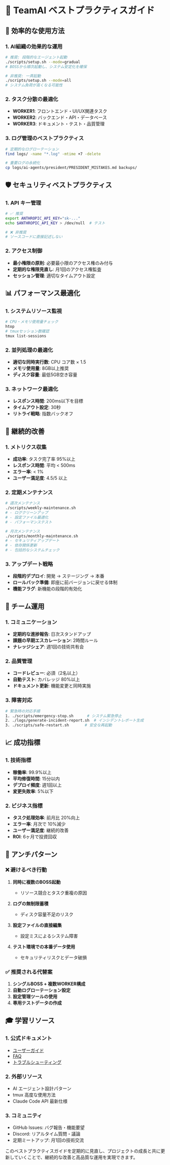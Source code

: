# 🎯 TeamAI ベストプラクティスガイド

## 🚀 効率的な使用方法

### 1. AI組織の効果的な運用
```bash
# 推奨: 段階的なエージェント起動
./scripts/setup.sh --mode=gradual
# BOSSから順次起動し、システム安定化を確保

# 非推奨: 一斉起動
./scripts/setup.sh --mode=all
# システム負荷が高くなる可能性
```

### 2. タスク分散の最適化
- **WORKER1**: フロントエンド・UI/UX関連タスク
- **WORKER2**: バックエンド・API・データベース
- **WORKER3**: ドキュメント・テスト・品質管理

### 3. ログ管理のベストプラクティス
```bash
# 定期的なログローテーション
find logs/ -name "*.log" -mtime +7 -delete

# 重要ログの永続化
cp logs/ai-agents/president/PRESIDENT_MISTAKES.md backups/
```

## 🛡️ セキュリティベストプラクティス

### 1. API キー管理
```bash
# ✅ 推奨
export ANTHROPIC_API_KEY="sk-..."
echo $ANTHROPIC_API_KEY > /dev/null  # テスト

# ❌ 非推奨
# ソースコードに直接記述しない
```

### 2. アクセス制御
- **最小権限の原則**: 必要最小限のアクセス権のみ付与
- **定期的な権限見直し**: 月1回のアクセス権監査
- **セッション管理**: 適切なタイムアウト設定

## 📊 パフォーマンス最適化

### 1. システムリソース監視
```bash
# CPU・メモリ使用量チェック
htop
# tmuxセッション数確認
tmux list-sessions
```

### 2. 並列処理の最適化
- **適切な同時実行数**: CPU コア数 × 1.5
- **メモリ使用量**: 8GB以上推奨
- **ディスク容量**: 最低5GB空き容量

### 3. ネットワーク最適化
- **レスポンス時間**: 200ms以下を目標
- **タイムアウト設定**: 30秒
- **リトライ戦略**: 指数バックオフ

## 🔄 継続的改善

### 1. メトリクス収集
- **成功率**: タスク完了率 95%以上
- **レスポンス時間**: 平均 < 500ms
- **エラー率**: < 1%
- **ユーザー満足度**: 4.5/5 以上

### 2. 定期メンテナンス
```bash
# 週次メンテナンス
./scripts/weekly-maintenance.sh
# - ログクリーンアップ
# - 設定ファイル最適化
# - パフォーマンステスト

# 月次メンテナンス
./scripts/monthly-maintenance.sh
# - セキュリティアップデート
# - 依存関係更新
# - 包括的なシステムチェック
```

### 3. アップデート戦略
- **段階的デプロイ**: 開発 → ステージング → 本番
- **ロールバック準備**: 即座に前バージョンに戻せる体制
- **機能フラグ**: 新機能の段階的有効化

## 🤝 チーム運用

### 1. コミュニケーション
- **定期的な進捗報告**: 日次スタンドアップ
- **課題の早期エスカレーション**: 2時間ルール
- **ナレッジシェア**: 週1回の技術共有会

### 2. 品質管理
- **コードレビュー**: 必須（2名以上）
- **自動テスト**: カバレッジ 80%以上
- **ドキュメント更新**: 機能変更と同時実施

### 3. 障害対応
```bash
# 緊急時の対応手順
1. ./scripts/emergency-stop.sh      # システム緊急停止
2. ./logs/generate-incident-report.sh  # インシデントレポート生成
3. ./scripts/safe-restart.sh       # 安全な再起動
```

## 📈 成功指標

### 1. 技術指標
- **稼働率**: 99.9%以上
- **平均修復時間**: 15分以内
- **デプロイ頻度**: 週1回以上
- **変更失敗率**: 5%以下

### 2. ビジネス指標
- **タスク処理効率**: 前月比 20%向上
- **エラー率**: 月次で 10%減少
- **ユーザー満足度**: 継続的改善
- **ROI**: 6ヶ月で投資回収

## 🚨 アンチパターン

### ❌ 避けるべき行動
1. **同時に複数のBOSS起動**
   - リソース競合とタスク重複の原因
   
2. **ログの無制限蓄積**
   - ディスク容量不足のリスク
   
3. **設定ファイルの直接編集**
   - 設定ミスによるシステム障害
   
4. **テスト環境での本番データ使用**
   - セキュリティリスクとデータ破損

### ✅ 推奨される代替案
1. **シングルBOSS + 複数WORKER構成**
2. **自動ログローテーション設定**
3. **設定管理ツールの使用**
4. **専用テストデータの作成**

## 🎓 学習リソース

### 1. 公式ドキュメント
- [ユーザーガイド](./user-guide.md)
- [FAQ](./faq.md)
- [トラブルシューティング](./troubleshooting.md)

### 2. 外部リソース
- AI エージェント設計パターン
- tmux 高度な使用方法
- Claude Code API 最新仕様

### 3. コミュニティ
- GitHub Issues: バグ報告・機能要望
- Discord: リアルタイム質問・議論
- 定期ミートアップ: 月1回の技術交流

このベストプラクティスガイドを定期的に見直し、プロジェクトの成長と共に更新していくことで、継続的な改善と高品質な運用を実現できます。